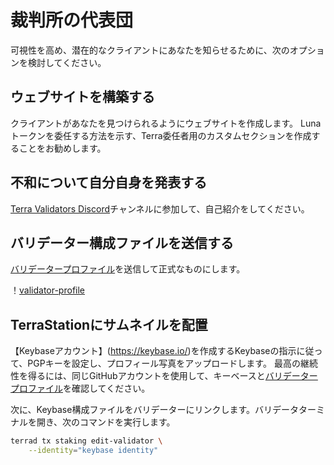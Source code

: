 # 裁判所の代表団

可視性を高め、潜在的なクライアントにあなたを知らせるために、次のオプションを検討してください。

## ウェブサイトを構築する

クライアントがあなたを見つけられるようにウェブサイトを作成します。 Lunaトークンを委任する方法を示す、Terra委任者用のカスタムセクションを作成することをお勧めします。

## 不和について自分自身を発表する

[Terra Validators Discord](https://discord.gg/jaBuKda)チャンネルに参加して、自己紹介をしてください。

## バリデーター構成ファイルを送信する

[バリデータープロファイル](https://github.com/terra-money/validator-profiles)を送信して正式なものにします。

！[validator-profile](/img/screens/validator-check.png)


## TerraStationにサムネイルを配置

【Keybaseアカウント】(https://keybase.io/)を作成するKeybaseの指示に従って、PGPキーを設定し、プロフィール写真をアップロードします。
最高の継続性を得るには、同じGitHubアカウントを使用して、キーベースと[バリデータープロファイル](https://github.com/terra-money/validator-profiles)を確認してください。

次に、Keybase構成ファイルをバリデーターにリンクします。バリデータターミナルを開き、次のコマンドを実行します。 

```bash
terrad tx staking edit-validator \
    --identity="keybase identity" 
```
